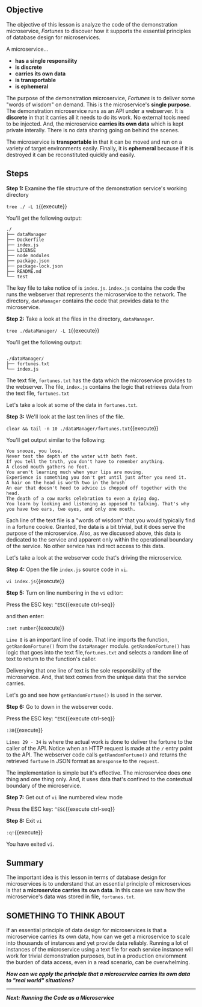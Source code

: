 ## Objective
The objective of this lesson is analyze the code of the demonstration microservice, *Fortunes* to discover how it supports the essential principles of database design for microservices.

A microservice...

* **has a single responsility**
* **is discrete**
* **carries its own data**
* **is transportable**
* **is ephemeral**

The purpose of the demonstration microservice, *Fortunes* is to deliver some "words of wisdom" on demand. This is the microservice's **single purpose**. The demonstration microservice runs as an API under a webserver. It is **discrete** in that it carries all it needs to do its work. No external tools need to be injected. And, the microservice **carries its own data** which is kept private interally. There is no data sharing going on behind the scenes.

The microservice is **transportable** in that it can be moved and run on a variety of target environments easily. Finally, it is **ephemeral** because if it is destroyed it can be reconstituted quickly and easily.

## Steps

**Step 1:** Examine the file structure of the demonstration service's working directory

`tree ./ -L 1`{{execute}}

You'll get the following output:

```
./
├── dataManager
├── Dockerfile
├── index.js
├── LICENSE
├── node_modules
├── package.json
├── package-lock.json
├── README.md
└── test

```

The key file to take notice of is `index.js`. `index.js` contains the code the runs the webserver that represents the microservice to the network. The directory, `dataManager` contains the code that provides data to the microservice.

**Step 2:** Take a look at the files in the directory, `dataManager`.

`tree ./dataManager/ -L 1`{{execute}}

You'll get the following output:

```

./dataManager/
├── fortunes.txt
└── index.js

```
The text file, `fortunes.txt` has the data which the microservice provides to the webserver. The file, `index.js` contains the logic that retrieves data from the text file, `fortunes.txt`

Let's take a look at some of the data in `fortunes.txt`.

**Step 3:** We'll look at the last ten lines of the file.


`clear && tail -n 10 ./dataManager/fortunes.txt`{{execute}}

You'll get output similar to the following:

```
You snooze, you lose.
Never test the depth of the water with both feet.
If you tell the truth, you don't have to remember anything.
A closed mouth gathers no foot.
You aren't learning much when your lips are moving.
Experience is something you don't get until just after you need it.
A hair on the head is worth two in the brush
An ear that doesn't heed to advice is chopped off together with the head.
The death of a cow marks celebration to even a dying dog.
You learn by looking and listening as opposed to talking. That's why you have two ears, two eyes, and only one mouth.

```

Each line of the text file is a "words of wisdom" that you would typically find in a fortune cookie. Granted, the data is a bit trivial, but it does serve the purpose of the microservice. Also, as we discussed above, this data is dedicated to the service and apparent only within the operational boundary of the service. No other service has indirect access to this data.

Let's take a look at the webserver code that's driving the microservice.

**Step 4:** Open the file `index.js` source code in `vi`.

`vi index.js`{{execute}}

**Step 5:** Turn on line numbering in the `vi` editor:

Press the ESC key: `^ESC`{{execute ctrl-seq}}

and then enter:

`:set number`{{execute}}

`Line 8` is an important line of code. That line imports the function, `getRandomFortune()` from the `dataManager` module. `getRandomFortune()` has logic that goes into the text file,`fortunes.txt` and selects a random line of text to return to the function's caller.

Deliverying that one line of text is the sole responsibility of the microservice. And, that text comes from the unique data that the service carries.

Let's go and see how `getRandomFortune()` is used in the server.

**Step 6:** Go to down in the webserver code.

Press the ESC key: `^ESC`{{execute ctrl-seq}}

`:38`{{execute}}

`Lines 29 - 34` is where the actual work is done to deliver the fortune to the caller of the API. Notice when an HTTP request is made at the `/` entry point to the API. The webserver code calls `getRandomFortune()` and returns the retrieved `fortune` in JSON format as a`response` to the `request`.

The implementation is simple but it's effective. The microservice does one thing and one thing only. And, it uses data that's confined to the contextual boundary of the microservice.

**Step 7:** Get out of `vi` line numbered view mode

Press the ESC key: `^ESC`{{execute ctrl-seq}}

**Step 8:** Exit `vi`

`:q!`{{execute}}

You have exited `vi`.

## Summary

The important idea is this lesson in terms of database design for microservices is to understand that an essential principle of microservices is that **a microservice carries its own data**. In this case we saw how the microservice's data was stored in file, `fortunes.txt`.

## SOMETHING TO THINK ABOUT

If an essential principle of data design for microservices is that a microservice carries its own data, how can we get a microservice to scale into thousands of instances and yet provide data reliably. Running a lot of instances of the microservice using a text file for each service instance will work for trivial demonstration purposes, but in a production enviornment the burden of data access, even in a read scenario, can be overwhelming.

***How can we apply the principle that a microservice carries its own data to "real world" situations?***

---

***Next: Running the Code as a Microservice***